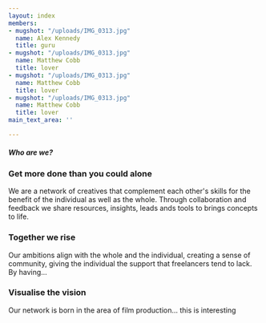 ```yaml
---
layout: index
members:
- mugshot: "/uploads/IMG_0313.jpg"
  name: Alex Kennedy
  title: guru
- mugshot: "/uploads/IMG_0313.jpg"
  name: Matthew Cobb
  title: lover
- mugshot: "/uploads/IMG_0313.jpg"
  name: Matthew Cobb
  title: lover
- mugshot: "/uploads/IMG_0313.jpg"
  name: Matthew Cobb
  title: lover
main_text_area: ''

---
```

##### Who are we?

### Get more done than you could alone

We are a network of creatives that complement each other's skills for the benefit of the   individual as well as the whole. Through collaboration and feedback we share resources, insights, leads ands tools to brings concepts to life.

### Together we rise

Our ambitions align with the whole and the individual, creating a sense of community, giving the individual the support that freelancers tend to lack. By having...

### Visualise the vision

Our network is born in the area of film production... this is interesting